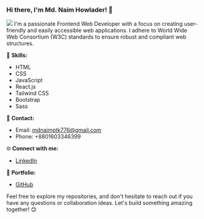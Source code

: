### Hi there, I'm Md. Naim Howlader! 👋
![](https://i.ibb.co/Jxj9jM7/linkedin-banner-1.jpg)
I'm a passionate Frontend Web Developer with a focus on creating user-friendly and easily accessible web applications. I adhere to World Wide Web Consortium (W3C) standards to ensure robust and compliant web structures.

🚀 **Skills:**
- HTML
- CSS
- JavaScript
- React.js
- Tailwind CSS
- Bootstrap
- Sass

📧 **Contact:**
- Email: mdnaimptk776@gmail.com
- Phone: +8801603346399

🌐 **Connect with me:**
- [LinkedIn](https://www.linkedin.com/in/md-naim-howlader/)

🔗 **Portfolio:**
- [GitHub](https://github.com/YourGitHubUsername)

Feel free to explore my repositories, and don't hesitate to reach out if you have any questions or collaboration ideas. Let's build something amazing together! 😊


